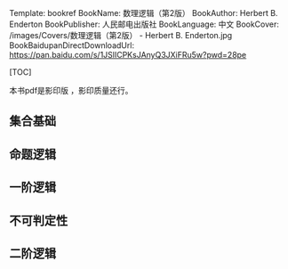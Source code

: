 Template: bookref
BookName: 数理逻辑（第2版）
BookAuthor: Herbert B. Enderton
BookPublisher: 人民邮电出版社
BookLanguage: 中文
BookCover: /images/Covers/数理逻辑（第2版） - Herbert B. Enderton.jpg
BookBaidupanDirectDownloadUrl: https://pan.baidu.com/s/1JSlICPKsJAnyQ3JXiFRu5w?pwd=28pe



[TOC]

本书pdf是影印版 ，影印质量还行。


## 集合基础
## 命题逻辑
## 一阶逻辑
## 不可判定性
## 二阶逻辑
